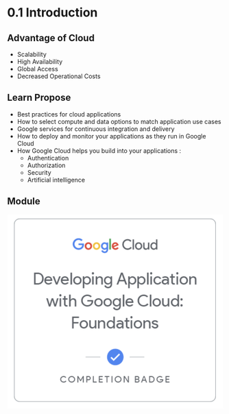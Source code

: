 # 0.1 Introduction

## Advantage of Cloud

- Scalability
- High Availability
- Global Access
- Decreased Operational Costs
## Learn Propose

- Best practices for cloud applications
- How to select compute and data options to match application use cases
- Google services for continuous integration and delivery
- How to deploy and monitor your applications as they run in Google Cloud
- How Google Cloud helps you build into your applications :
	- Authentication
	- Authorization
	- Security
	- Artificial intelligence

## Module


![gh](https://raw.githubusercontent.com/SeanChenR/img_gif/main/myimage/174171372800032kukm.png)
